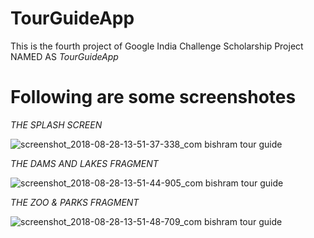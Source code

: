 # TourGuideApp
This is the fourth project of Google India Challenge Scholarship Project NAMED AS *TourGuideApp*


# Following are some screenshotes
*THE SPLASH SCREEN*

![screenshot_2018-08-28-13-51-37-338_com bishram tour guide](https://user-images.githubusercontent.com/37131841/44710714-6508ee80-aaca-11e8-8687-b406e0e58391.png)


*THE DAMS AND LAKES FRAGMENT*

![screenshot_2018-08-28-13-51-44-905_com bishram tour guide](https://user-images.githubusercontent.com/37131841/44710748-76ea9180-aaca-11e8-8455-e607ab469169.png)


*THE ZOO & PARKS FRAGMENT*

![screenshot_2018-08-28-13-51-48-709_com bishram tour guide](https://user-images.githubusercontent.com/37131841/44710762-7fdb6300-aaca-11e8-8d9f-908e79cbe0d8.png)
